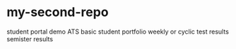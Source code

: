 # my-second-repo
student portal demo
ATS
basic student portfolio
weekly or cyclic test results
semister results
